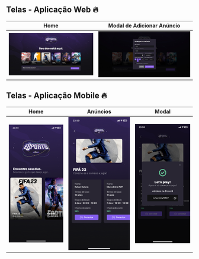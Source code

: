 ## Telas - Aplicação Web 🔥

Home           |  Modal de Adicionar Anúncio           
:-------------------------:|:-------------------------:
<img src= "./prints/Web/Home.jpg">  |  <img src= "./prints/Web/Modal.jpg">  

## Telas - Aplicação Mobile 🔥

Home            |  Anúncios          | Modal           
:-------------------------:|:-------------------------:|:-------------------------:
<img src= "./prints/Mobile/HomeMob.PNG">  |  <img src= "./prints/Mobile/Games.PNG">  | <img src="./prints/Mobile/ModalMob.PNG">